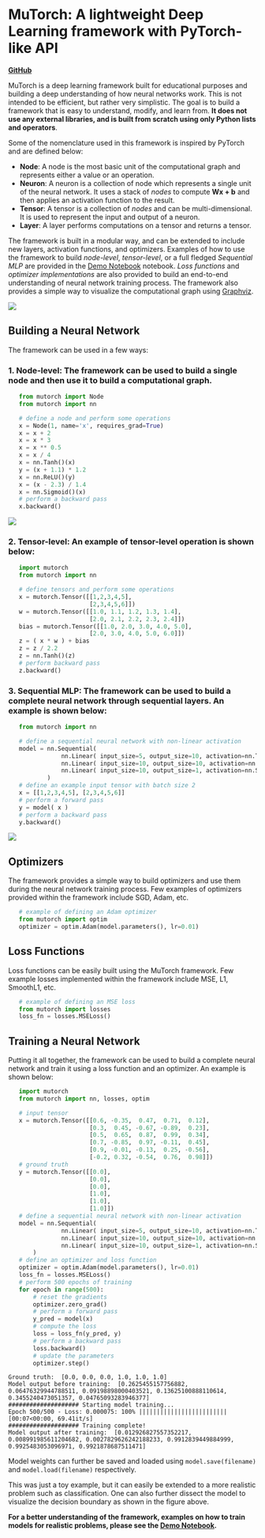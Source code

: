 # MuTorch: A lightweight Deep Learning framework with PyTorch-like API
[**GitHub**](https://github.com/towardsautonomy/mutorch)

MuTorch is a deep learning framework built for educational purposes and building a deep understanding of how neural networks work. This is not intended to be efficient, but rather very simplistic. The goal is to build a framework that is easy to understand, modify, and learn from. **It does not use any external libraries, and is built from scratch using only Python lists and operators**.

Some of the nomenclature used in this framework is inspired by PyTorch and are defined below:

 - **Node**: A node is the most basic unit of the computational graph and represents either a value or an operation.  
 - **Neuron**: A neuron is a collection of node which represents a single unit of the neural network. It uses a stack of *nodes* to compute **Wx + b** and then applies an activation function to the result.  
 - **Tensor**: A tensor is a collection of *nodes* and can be multi-dimensional. It is used to represent the input and output of a neuron.  
 - **Layer**: A layer performs computations on a tensor and returns a tensor.  

The framework is built in a modular way, and can be extended to include new layers, activation functions, and optimizers. Examples of how to use the framework to build *node-level*, *tensor-level*, or a full fledged *Sequential MLP* are provided in the [Demo Notebook]([demo.ipynb](https://github.com/towardsautonomy/mutorch/blob/main/demo.ipynb)) notebook. *Loss functions* and *optimizer implementations* are also provided to build an end-to-end understanding of neural network training process. The framework also provides a simple way to visualize the computational graph using [Graphviz](https://graphviz.org/).

![](media/decision_boundaries.png)

## Building a Neural Network

The framework can be used in a few ways:

### 1. Node-level: The framework can be used to build a single node and then use it to build a computational graph. 

 ```python
    from mutorch import Node
    from mutorch import nn

    # define a node and perform some operations
    x = Node(1, name='x', requires_grad=True)
    x = x + 2
    x = x * 3
    x = x ** 0.5
    x = x / 4
    x = nn.Tanh()(x)
    y = (x + 1.1) * 1.2
    x = nn.ReLU()(y)
    x = (x - 2.3) / 1.4
    x = nn.Sigmoid()(x)
    # perform a backward pass
    x.backward()
 ``` 
 ![](media/node_graph.png)

### 2. Tensor-level: An example of tensor-level operation is shown below:

 ```python
    import mutorch
    from mutorch import nn

    # define tensors and perform some operations
    x = mutorch.Tensor([[1,2,3,4,5],
                        [2,3,4,5,6]])
    w = mutorch.Tensor([[1.0, 1.1, 1.2, 1.3, 1.4], 
                        [2.0, 2.1, 2.2, 2.3, 2.4]])
    bias = mutorch.Tensor([[1.0, 2.0, 3.0, 4.0, 5.0],
                        [2.0, 3.0, 4.0, 5.0, 6.0]])  
    z = ( x * w ) + bias
    z = z / 2.2
    z = nn.Tanh()(z)
    # perform backward pass
    z.backward()
 ```

### 3. Sequential MLP: The framework can be used to build a complete neural network through sequential layers. An example is shown below:

 ```python
    from mutorch import nn

    # define a sequential neural network with non-linear activation
    model = nn.Sequential(
                nn.Linear( input_size=5, output_size=10, activation=nn.Tanh() ),
                nn.Linear( input_size=10, output_size=10, activation=nn.ReLU() ),
                nn.Linear( input_size=10, output_size=1, activation=nn.Sigmoid() )
            )
    # define an example input tensor with batch size 2
    x = [[1,2,3,4,5], [2,3,4,5,6]]
    # perform a forward pass
    y = model( x )
    # perform a backward pass
    y.backward()
 ```
![](media/sequential_graph.png)  

## Optimizers

The framework provides a simple way to build optimizers and use them during the neural network training process. Few examples of optimizers provided within the framework include SGD, Adam, etc. 

 ```python
    # example of defining an Adam optimizer
    from mutorch import optim
    optimizer = optim.Adam(model.parameters(), lr=0.01)
 ```

## Loss Functions

Loss functions can be easily built using the MuTorch framework. Few example losses implemented within the framework include MSE, L1, SmoothL1, etc.

 ```python
    # example of defining an MSE loss
    from mutorch import losses
    loss_fn = losses.MSELoss()
 ```

## Training a Neural Network

Putting it all together, the framework can be used to build a complete neural network and train it using a loss function and an optimizer. An example is shown below:

 ```python
    import mutorch
    from mutorch import nn, losses, optim

    # input tensor
    x = mutorch.Tensor([[0.6, -0.35,  0.47,  0.71,  0.12],
                        [0.3,  0.45, -0.67, -0.89,  0.23],
                        [0.5,  0.65,  0.87,  0.99,  0.34],
                        [0.7, -0.85,  0.97, -0.11,  0.45],
                        [0.9, -0.01, -0.13,  0.25, -0.56],
                        [-0.2, 0.32, -0.54,  0.76,  0.98]])
    # ground truth
    y = mutorch.Tensor([[0.0], 
                        [0.0], 
                        [0.0], 
                        [1.0], 
                        [1.0], 
                        [1.0]])
    # define a sequential neural network with non-linear activation
    model = nn.Sequential(
                nn.Linear( input_size=5, output_size=10, activation=nn.Tanh() ),
                nn.Linear( input_size=10, output_size=10, activation=nn.ReLU() ),
                nn.Linear( input_size=10, output_size=1, activation=nn.Sigmoid() )
        )
    # define an optimizer and loss function
    optimizer = optim.Adam(model.parameters(), lr=0.01)
    loss_fn = losses.MSELoss()
    # perform 500 epochs of training
    for epoch in range(500):
        # reset the gradients
        optimizer.zero_grad()
        # perform a forward pass
        y_pred = model(x)
        # compute the loss
        loss = loss_fn(y_pred, y)
        # perform a backward pass
        loss.backward()
        # update the parameters
        optimizer.step()
 ```

```
Ground truth:  [0.0, 0.0, 0.0, 1.0, 1.0, 1.0]
Model output before training:  [0.2625455157756882, 0.06476329944788511, 0.09198898000403521, 0.13625100888110614, 0.3455240473051357, 0.04765093283946377]
#################### Starting model training...
Epoch 500/500 - Loss: 0.000075: 100% ||||||||||||||||||||||||| [00:07<00:00, 69.41it/s]
#################### Training complete!
Model output after training:  [0.012926827557352217, 0.008991985611204682, 0.0027829626242188233, 0.9912839449884999, 0.9925483053096971, 0.9921878687511471]
```

Model weights can further be saved and loaded using `model.save(filename)` and `model.load(filename)` respectively.

This was just a toy example, but it can easily be extended to a more realistic problem such as classification. One can also further dissect the model to visualize the decision boundary as shown in the figure above. 

**For a better understanding of the framework, examples on how to train models for realistic problems, please see the [Demo Notebook](https://github.com/towardsautonomy/mutorch/blob/main/demo.ipynb).**
